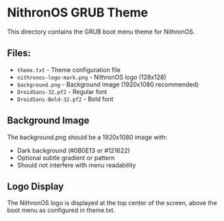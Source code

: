 # NithronOS GRUB Theme

This directory contains the GRUB boot menu theme for NithronOS.

## Files:
- `theme.txt` - Theme configuration file
- `nithronos-logo-mark.png` - NithronOS logo (128x128)
- `background.png` - Background image (1920x1080 recommended)
- `DroidSans-32.pf2` - Regular font
- `DroidSans-Bold-32.pf2` - Bold font

## Background Image
The background.png should be a 1920x1080 image with:
- Dark background (#0B0E13 or #121622)
- Optional subtle gradient or pattern
- Should not interfere with menu readability

## Logo Display
The NithronOS logo is displayed at the top center of the screen,
above the boot menu as configured in theme.txt.
